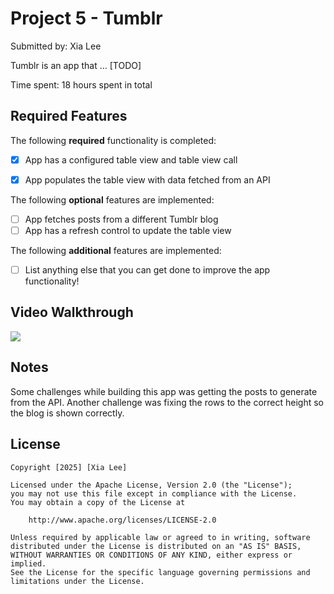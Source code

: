 # Project 5 - Tumblr

Submitted by: Xia Lee

Tumblr is an app that ... [TODO] 

Time spent: 18 hours spent in total

## Required Features

The following **required** functionality is completed:

- [x] App has a configured table view and table view call
- [x] App populates the table view with data fetched from an API


The following **optional** features are implemented:

- [ ] App fetches posts from a different Tumblr blog
- [ ] App has a refresh control to update the table view

The following **additional** features are implemented:

- [ ] List anything else that you can get done to improve the app functionality!

## Video Walkthrough

<div>
    <a href="https://www.loom.com/share/892521b200d64d438abd5312d81041fd">
    </a>
    <a href="https://www.loom.com/share/892521b200d64d438abd5312d81041fd">
      <img style="max-width:300px;" src="https://cdn.loom.com/sessions/thumbnails/892521b200d64d438abd5312d81041fd-88820cd48d1a05e0-full-play.gif">
    </a>
  </div>

## Notes

Some challenges while building this app was getting the posts to generate from the API. Another challenge was fixing the rows to the correct height so the blog is shown correctly.

## License

    Copyright [2025] [Xia Lee]

    Licensed under the Apache License, Version 2.0 (the "License");
    you may not use this file except in compliance with the License.
    You may obtain a copy of the License at

        http://www.apache.org/licenses/LICENSE-2.0

    Unless required by applicable law or agreed to in writing, software
    distributed under the License is distributed on an "AS IS" BASIS,
    WITHOUT WARRANTIES OR CONDITIONS OF ANY KIND, either express or implied.
    See the License for the specific language governing permissions and
    limitations under the License.
